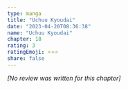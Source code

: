 ```yaml
---
type: manga
title: "Uchuu Kyoudai"
date: "2023-04-20T08:36:38"
name: "Uchuu Kyoudai"
chapter: 18
rating: 3
ratingEmoji: ⭐️⭐️⭐️
share: false
---
```


_[No review was written for this chapter]_
